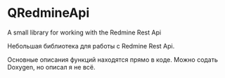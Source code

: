 # QRedmineApi
A small library for working with the Redmine Rest Api

Небольшая библиотека для работы с Redmine Rest Api.

Основные описания функций находятся прямо в коде. Можно содать Doxygen, но описал я не всё.